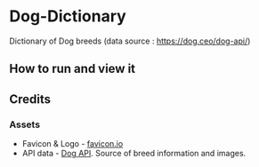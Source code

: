 # Dog-Dictionary
Dictionary of Dog breeds (data source : https://dog.ceo/dog-api/)

## How to run and view it

## Credits

### Assets 

* Favicon & Logo - [favicon.io](https://favicon.io/emoji-favicons/dog-face/)
* API data - [Dog API](https://dog.ceo/dog-api/). Source of breed information and images.

